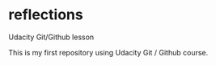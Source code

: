 # reflections
Udacity Git/Github lesson

This is my first repository using Udacity Git / Github course.
